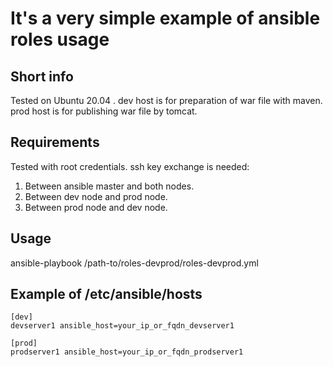 It's a very simple example of ansible roles usage
=========

Short info
------------

Tested on Ubuntu 20.04 .
dev host is for preparation of war file with maven.
prod host is for publishing war file by tomcat.

Requirements
------------

Tested with root credentials.
ssh key exchange is needed:
1) Between ansible master and both nodes.
2) Between dev node and prod node.
3) Between prod node and dev node.

Usage
--------------

ansible-playbook /path-to/roles-devprod/roles-devprod.yml


Example of /etc/ansible/hosts
-----------------------------

```
[dev]
devserver1 ansible_host=your_ip_or_fqdn_devserver1

[prod]
prodserver1 ansible_host=your_ip_or_fqdn_prodserver1

```